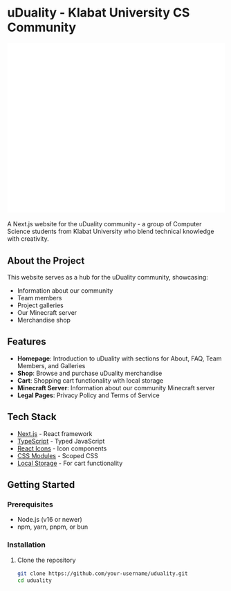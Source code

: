 # uDuality - Klabat University CS Community

![uDuality Logo](public/vector.ico)

A Next.js website for the uDuality community - a group of Computer Science students from Klabat University who blend technical knowledge with creativity.

## About the Project

This website serves as a hub for the uDuality community, showcasing:

- Information about our community
- Team members
- Project galleries
- Our Minecraft server
- Merchandise shop

## Features

- **Homepage**: Introduction to uDuality with sections for About, FAQ, Team Members, and Galleries
- **Shop**: Browse and purchase uDuality merchandise
- **Cart**: Shopping cart functionality with local storage
- **Minecraft Server**: Information about our community Minecraft server
- **Legal Pages**: Privacy Policy and Terms of Service

## Tech Stack

- [Next.js](https://nextjs.org/) - React framework
- [TypeScript](https://www.typescriptlang.org/) - Typed JavaScript
- [React Icons](https://react-icons.github.io/react-icons/) - Icon components
- [CSS Modules](https://github.com/css-modules/css-modules) - Scoped CSS
- [Local Storage](https://developer.mozilla.org/en-US/docs/Web/API/Window/localStorage) - For cart functionality

## Getting Started

### Prerequisites

- Node.js (v16 or newer)
- npm, yarn, pnpm, or bun

### Installation

1. Clone the repository
   ```bash
   git clone https://github.com/your-username/uduality.git
   cd uduality